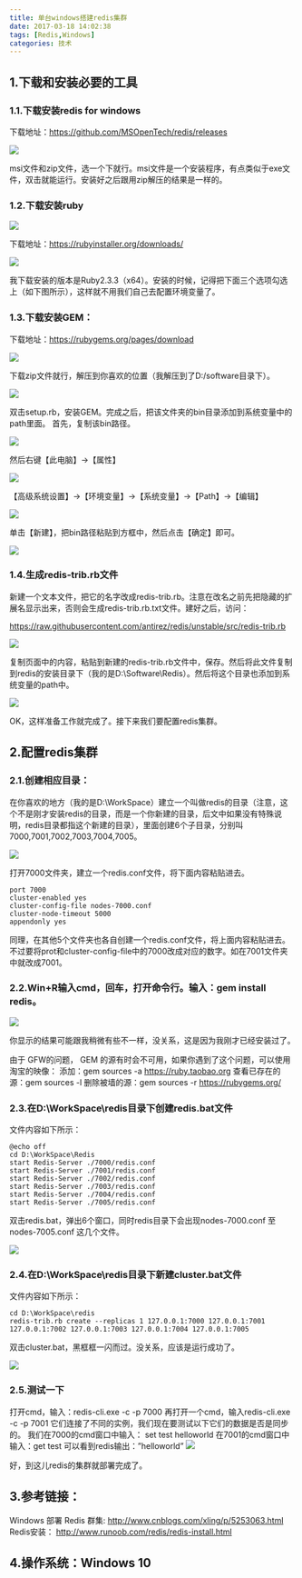 ```yaml
---
title: 单台windows搭建redis集群
date: 2017-03-18 14:02:38
tags: [Redis,Windows]
categories: 技术
---
```

## 1.下载和安装必要的工具

### 1.1.下载安装redis for windows

下载地址：https://github.com/MSOpenTech/redis/releases

![](https://raw.githubusercontent.com/JackSmithThu/MarkdownPhotos/master/201705050001.png)

msi文件和zip文件，选一个下就行。msi文件是一个安装程序，有点类似于exe文件，双击就能运行。安装好之后跟用zip解压的结果是一样的。

### 1.2.下载安装ruby

![](https://raw.githubusercontent.com/JackSmithThu/MarkdownPhotos/master/201705050002.png)

下载地址：https://rubyinstaller.org/downloads/

![](https://raw.githubusercontent.com/JackSmithThu/MarkdownPhotos/master/201705050003.png)

我下载安装的版本是Ruby2.3.3（x64）。安装的时候，记得把下面三个选项勾选上（如下图所示），这样就不用我们自己去配置环境变量了。

### 1.3.下载安装GEM：

下载地址：https://rubygems.org/pages/download

![](https://raw.githubusercontent.com/JackSmithThu/MarkdownPhotos/master/201705050004.png)

下载zip文件就行，解压到你喜欢的位置（我解压到了D:/software目录下）。

![](https://raw.githubusercontent.com/JackSmithThu/MarkdownPhotos/master/201705050005.png)

双击setup.rb，安装GEM。完成之后，把该文件夹的bin目录添加到系统变量中的path里面。
首先，复制该bin路径。

![](https://raw.githubusercontent.com/JackSmithThu/MarkdownPhotos/master/201705050006.png)

然后右键【此电脑】->【属性】

![](https://raw.githubusercontent.com/JackSmithThu/MarkdownPhotos/master/201705050007.png)

【高级系统设置】->【环境变量】->【系统变量】->【Path】->【编辑】

![](https://raw.githubusercontent.com/JackSmithThu/MarkdownPhotos/master/201705050008.png)

单击【新建】，把bin路径粘贴到方框中，然后点击【确定】即可。

![](https://raw.githubusercontent.com/JackSmithThu/MarkdownPhotos/master/201705050009.png)

### 1.4.生成redis-trib.rb文件

新建一个文本文件，把它的名字改成redis-trib.rb。注意在改名之前先把隐藏的扩展名显示出来，否则会生成redis-trib.rb.txt文件。建好之后，访问：

https://raw.githubusercontent.com/antirez/redis/unstable/src/redis-trib.rb

![](https://raw.githubusercontent.com/JackSmithThu/MarkdownPhotos/master/201705050010.png)

复制页面中的内容，粘贴到新建的redis-trib.rb文件中，保存。然后将此文件复制到redis的安装目录下（我的是D:\Software\Redis）。然后将这个目录也添加到系统变量的path中。

![](https://raw.githubusercontent.com/JackSmithThu/MarkdownPhotos/master/201705050011.png)

OK，这样准备工作就完成了。接下来我们要配置redis集群。

## 2.配置redis集群

### 2.1.创建相应目录：

在你喜欢的地方（我的是D:\WorkSpace）建立一个叫做redis的目录（注意，这个不是刚才安装redis的目录，而是一个你新建的目录，后文中如果没有特殊说明，redis目录都指这个新建的目录），里面创建6个子目录，分别叫7000,7001,7002,7003,7004,7005。

![](https://raw.githubusercontent.com/JackSmithThu/MarkdownPhotos/master/201705050011.png)

打开7000文件夹，建立一个redis.conf文件，将下面内容粘贴进去。

```
port 7000
cluster-enabled yes
cluster-config-file nodes-7000.conf
cluster-node-timeout 5000
appendonly yes

```
同理，在其他5个文件夹也各自创建一个redis.conf文件，将上面内容粘贴进去。不过要将prot和cluster-config-file中的7000改成对应的数字。如在7001文件夹中就改成7001。

### 2.2.Win+R输入cmd，回车，打开命令行。输入：gem install redis。

![](https://raw.githubusercontent.com/JackSmithThu/MarkdownPhotos/master/201705050012.png)

你显示的结果可能跟我稍微有些不一样，没关系，这是因为我刚才已经安装过了。

由于 GFW的问题， GEM 的源有时会不可用，如果你遇到了这个问题，可以使用淘宝的映像：
添加：gem sources -a https://ruby.taobao.org
查看已存在的源：gem sources -l
删除被墙的源：gem sources -r https://rubygems.org/

### 2.3.在D:\WorkSpace\redis目录下创建redis.bat文件
文件内容如下所示：
```
@echo off
cd D:\WorkSpace\Redis
start Redis-Server ./7000/redis.conf
start Redis-Server ./7001/redis.conf
start Redis-Server ./7002/redis.conf
start Redis-Server ./7003/redis.conf
start Redis-Server ./7004/redis.conf
start Redis-Server ./7005/redis.conf

```
双击redis.bat，弹出6个窗口，同时redis目录下会出现nodes-7000.conf 至 nodes-7005.conf 这几个文件。

![](https://raw.githubusercontent.com/JackSmithThu/MarkdownPhotos/master/201705050013.png)

### 2.4.在D:\WorkSpace\redis目录下新建cluster.bat文件

文件内容如下所示：
```
cd D:\WorkSpace\redis
redis-trib.rb create --replicas 1 127.0.0.1:7000 127.0.0.1:7001 127.0.0.1:7002 127.0.0.1:7003 127.0.0.1:7004 127.0.0.1:7005

```
双击cluster.bat，黑框框一闪而过。没关系，应该是运行成功了。

![](https://raw.githubusercontent.com/JackSmithThu/MarkdownPhotos/master/201705050014.png)

### 2.5.测试一下
打开cmd，输入：redis-cli.exe -c -p 7000
再打开一个cmd，输入redis-cli.exe -c -p 7001
它们连接了不同的实例，我们现在要测试以下它们的数据是否是同步的。
我们在7000的cmd窗口中输入： set test helloworld
在7001的cmd窗口中输入：get test
可以看到redis输出：”helloworld”
![](https://raw.githubusercontent.com/JackSmithThu/MarkdownPhotos/master/201705050015.png)

好，到这儿redis的集群就部署完成了。

## 3.参考链接：
Windows 部署 Redis 群集:
http://www.cnblogs.com/xling/p/5253063.html
Redis安装：
http://www.runoob.com/redis/redis-install.html

## 4.操作系统：Windows 10